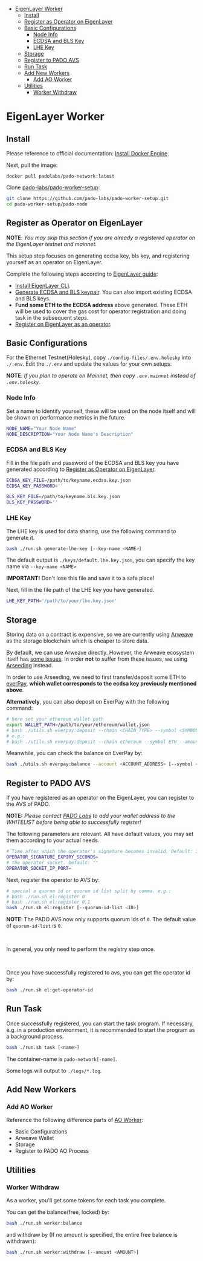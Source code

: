 - [EigenLayer Worker](#eigenlayer-worker)
  - [Install](#install)
  - [Register as Operator on EigenLayer](#register-as-operator-on-eigenlayer)
  - [Basic Configurations](#basic-configurations)
    - [Node Info](#node-info)
    - [ECDSA and BLS Key](#ecdsa-and-bls-key)
    - [LHE Key](#lhe-key)
  - [Storage](#storage)
  - [Register to PADO AVS](#register-to-pado-avs)
  - [Run Task](#run-task)
  - [Add New Workers](#add-new-workers)
    - [Add AO Worker](#add-ao-worker)
  - [Utilities](#utilities)
    - [Worker Withdraw](#worker-withdraw)


# EigenLayer Worker


## Install

Please reference to official documentation: [Install Docker Engine](https://docs.docker.com/engine/install/).

Next, pull the image:

```shell
docker pull padolabs/pado-network:latest
```

Clone [pado-labs/pado-worker-setup](https://github.com/pado-labs/pado-worker-setup):
```sh
git clone https://github.com/pado-labs/pado-worker-setup.git
cd pado-worker-setup/pado-node
```


## Register as Operator on EigenLayer


**NOTE**: *You may skip this section if you are already a registered operator on the EigenLayer testnet and mainnet.*

This setup step focuses on generating ecdsa key, bls key, and registering yourself as an operator on EigenLayer.

Complete the following steps according to [EigenLayer guide](https://docs.eigenlayer.xyz/eigenlayer/operator-guides/operator-installation):


- [Install EigenLayer CLI](https://docs.eigenlayer.xyz/eigenlayer/operator-guides/operator-installation#cli-installation).
- [Generate ECDSA and BLS keypair](https://docs.eigenlayer.xyz/eigenlayer/operator-guides/operator-installation#create-and-list-keys). You can also import existing ECDSA and BLS keys.
- **Fund some ETH to the ECDSA address** above generated. These ETH will be used to cover the gas cost for operator registration and doing task in the subsequent steps.
- [Register on EigenLayer as an operator](https://docs.eigenlayer.xyz/eigenlayer/operator-guides/operator-installation#operator-configuration-and-registration).


## Basic Configurations

For the Ethernet Testnet(Holesky), copy `./config-files/.env.holesky` into `./.env`. Edit the `./.env` and update the values for your own setups.

**NOTE**: *If you plan to operate on Mainnet, then copy `.env.mainnet` instead of `.env.holesky`*.


### Node Info

Set a name to identify yourself, these will be used on the node itself and will be shown on performance metrics in the future.

```sh
NODE_NAME="Your Node Name"
NODE_DESCRIPTION="Your Node Name's Description"
```

### ECDSA and BLS Key

Fill in the file path and password of the ECDSA and BLS key you have generated according to [Register as Operator on EigenLayer](#register-as-operator-on-eigenlayer).

```sh
ECDSA_KEY_FILE=/path/to/keyname.ecdsa.key.json
ECDSA_KEY_PASSWORD=''

BLS_KEY_FILE=/path/to/keyname.bls.key.json
BLS_KEY_PASSWORD=''
```


### LHE Key

The LHE key is used for data sharing, use the following command to generate it.

```sh
bash ./run.sh generate-lhe-key [--key-name <NAME>]
```

The default output is `./keys/default.lhe.key.json`, you can specify the key name via `--key-name <NAME>`.

**IMPORTANT!** Don't lose this file and save it to a safe place!

Next, fill in the file path of the LHE key you have generated.

```sh
LHE_KEY_PATH='/path/to/your/lhe.key.json'
```


## Storage

Storing data on a contract is expensive, so we are currently using [Arweave](https://www.arweave.org/) as the storage blockchain which is cheaper to store data.

By default, we can use Arweave directly. However, the Arweave ecosystem itself has [some issues](https://web3infra.dev/docs/arseeding/introduction/lightNode/#why-we-need-arseeding). In order **not** to suffer from these issues, we using [Arseeding](https://web3infra.dev/docs/arseeding/introduction/lightNode) instead.


In order to use Arseeding, we need to first transfer/deposit some ETH to [everPay](https://app.everpay.io/), **which wallet corresponds to the ecdsa key previously mentioned above**.

**Alternatively**, you can also deposit on EverPay with the following command:

```sh
# here set your ethereum wallet path
export WALLET_PATH=/path/to/your/ethereum/wallet.json
# bash ./utils.sh everpay:deposit --chain <CHAIN_TYPE> --symbol <SYMBOL> --amount <AMOUNT>
# e.g.:
# bash ./utils.sh everpay:deposit --chain ethereum --symbol ETH --amount 0.00001
```

Meanwhile, you can check the balance on EverPay by:

```sh
bash ./utils.sh everpay:balance --account <ACCOUNT_ADDRESS> [--symbol <SYMBOL>]
```


## Register to PADO AVS

If you have registered as an operator on the EigenLayer, you can register to the AVS of PADO.

**NOTE:** *Please contact [PADO Labs](https://discord.gg/YxJftNRxhh) to add your wallet address to the WHITELIST before being able to successfully register!*


The following parameters are relevant. All have default values, you may set them according to your actual needs.

```sh
# Time after which the operator's signature becomes invalid. Default: 3600
OPERATOR_SIGNATURE_EXPIRY_SECONDS=
# The operator socket. Default: ""
OPERATOR_SOCKET_IP_PORT=
```

Next, register the operator to AVS by:

```sh
# special a quorum id or quorum id list split by comma. e.g.:
# bash ./run.sh el:register 0
# bash ./run.sh el:register 0,1
bash ./run.sh el:register [--quorum-id-list <ID>]
```

**NOTE**: The PADO AVS now only supports quorum ids of `0`. The default value of `quorum-id-list` is `0`.

<br/>

In general, you only need to perform the registry step once.


<br/>

Once you have successfully registered to avs, you can get the operator id by:

```sh
bash ./run.sh el:get-operator-id
```


## Run Task

Once successfully registered, you can start the task program. If necessary, e.g. in a production environment, it is recommended to start the program as a background process.


```sh
bash ./run.sh task [<name>]
```

The container-name is `pado-network[-name]`.

Some logs will output to `./logs/*.log`.

## Add New Workers

### Add AO Worker

Reference the following difference parts of [AO Worker](./README-AOWorker.md):
- Basic Configurations
- Arweave Wallet
- Storage
- Register to PADO AO Process


## Utilities

### Worker Withdraw

As a worker, you'll get some tokens for each task you complete.

You can get the balance(free, locked) by:

```sh
bash ./run.sh worker:balance
```

and withdraw by (If no amount is specified, the entire free balance is withdrawn):

```sh
bash ./run.sh worker:withdraw [--amount <AMOUNT>]
```
